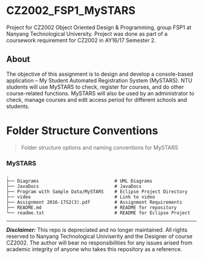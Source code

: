 # CZ2002_FSP1_MySTARS
Project for CZ2002 Object Oriented Design &amp; Programming, group FSP1 at Nanyang Technological University.
Project was done as part of a coursework requirement for CZ2002 in AY16/17 Semester 2.

## About
The objective of this assignment is to design and develop a console-based application – My Student Automated Registration System (MySTARS). NTU students will use MySTARS to check, register for courses, and do other course-related functions. MySTARS will also be used by an administrator to check, manage courses and edit access period for different schools and students.


Folder Structure Conventions
============================

> Folder structure options and naming conventions for MySTARS

### MySTARS

    .
    ├── Diagrams                            # UML Diagrams
    ├── JavaDocs                            # JavaDocs
    ├── Program with Sample Data/MySTARS    # Eclipse Project Directory
    ├── video                               # Link to video
    ├── Assignment 2016-17S2(3).pdf         # Assignment Requirements
    ├── README.md                           # README for repository
    └── readme.txt                          # README for Eclipse Project
    
    
****

***Disclaimer:*** This repo is depreciated and no longer maintained. All rights reserved to Nanyang Technological Univiserity and the Designer of course CZ2002. The author will bear no responsibilities for any issues arised from academic integrity of anyone who takes this repository as a reference.
